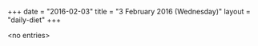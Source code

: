 +++
date = "2016-02-03"
title = "3 February 2016 (Wednesday)"
layout = "daily-diet"
+++


\<no entries\>
